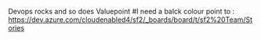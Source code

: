 Devops rocks and so does Valuepoint
#I need a balck colour
point to : https://dev.azure.com/cloudenabled4/sf2/_boards/board/t/sf2%20Team/Stories
